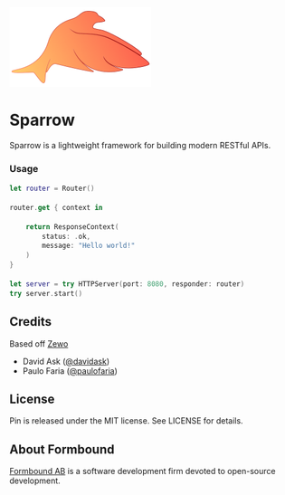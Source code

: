 
<img src="Images/header-image.png" width="250" />

# Sparrow

Sparrow is a lightweight framework for building modern RESTful APIs.

### Usage

```swift
let router = Router()

router.get { context in

    return ResponseContext(
        status: .ok,
        message: "Hello world!"
    )
}

let server = try HTTPServer(port: 8080, responder: router)
try server.start()
```



## Credits

Based off [Zewo](https://github.com/Zewo)

- David Ask ([@davidask](https://github.com/davidask))
- Paulo Faria ([@paulofaria](https://github.com/paulofaria))

## License

Pin is released under the MIT license. See LICENSE for details.

## About Formbound

[Formbound AB](https://github.com/formbound) is a software development firm devoted to open-source development.